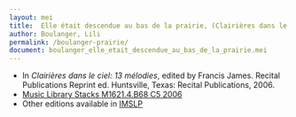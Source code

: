 ```yaml
---
layout: mei
title:  Elle était descendue au bas de la prairie, (Clairières dans le ciel, 13 mélodies)
author: Boulanger, Lili
permalink: /boulanger-prairie/
document: boulanger_elle_etait_descendue_au_bas_de_la_prairie.mei
---
```


- In *Clairières dans le ciel: 13 mélodies*, edited by Francis James. Recital Publications Reprint ed. Huntsville, Texas: Recital Publications, 2006.
- <a href="https://tufts-primo.hosted.exlibrisgroup.com/permalink/f/14dinuo/01TUN_ALMA2183970000003851" target="_blank">Music Library Stacks M1621.4.B68 C5 2006</a>
- Other editions available in <a href="https://imslp.org/wiki/Clairi%C3%A8res_dans_le_ciel_(Boulanger%2C_Lili)" target="_blank">IMSLP</a>

